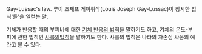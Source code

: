 Gay-Lussac's law. 루이 조제프 게이뤼삭(Louis Joseph Gay-Lussac)이 창시한 법칙'들'을 일컫는 말.  

기체가 반응할 때의 부피비에 대한 [기체 반응의 법칙](%EA%B8%B0%EC%B2%B4%20%EB%B0%98%EC%9D%91%EC%9D%98%20%EB%B2%95%EC%B9%99.md)을 말하기도 하고, 기체의 온도-부피에 관한 법칙인 [샤를의법칙](%EC%83%A4%EB%A5%BC%EC%9D%98%20%EB%B2%95%EC%B9%99.md)을 말하기도 한다. 샤를의 법칙은
나라의 자존심 싸움의 예라고 볼 수 있다.

